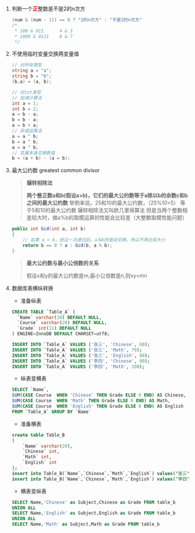 1. 判断一个<font color='red'>**正**</font>整数是不是2的n次方

   ```C#
   (num & (num - 1)) == 0 ? "2的n次方" : "不是2的n次方"
   /*
    * 100 & 011      4 & 3
    * 1000 & 0111    8 & 7
    */
   ```

2. 不使用临时变量交换两变量值

   ```C#
   // 对所有类型
   string a = "a";
   string b = "b";
   (b,a) = (a, b);
   ```

   ```C#
   // 对int类型
   // 加减计算法
   int a = 1;
   int b = 2;
   a = b - a;
   b = b - a;
   a = b + a;
   // 异或运算法
   a = a ^ b;
   b = a ^ b;
   a = a ^ b;
   // 变量本身交换数值
   b = (a + b) - (a = b);
   ```

3. 最大公约数 greatest common divisor

   > **辗转相除法**
   >
   > **两个整正数a和b(假设a>b)，它们的最大公约数等于a除以b的余数c和b之间的最大公约数**
   > 举例来说，25和10的最大公约数，（25%10=5） 等于5和10的最大公约数
   > 辗转相除法又叫欧几里得算法
   > 但是当两个整数相差较大时，做a%b的取模运算的性能会比较差（大整数取模性能问题）

   ```C#
   public int Gcd(int a, int b)
   {
       // 如果 a < b，经过一次递归后，a与b的值会交换，所以不用比较大小
       return b == 0 ? a : Gcd(b, a % b);
   }
   ```
   
   > **最大公约数与最小公倍数的关系**
   >
   > 假设x和y的最大公约数是m,最小公倍数是n,则xy=mn

4. 数据库表横纵转换

   - 准备纵表
   
   ```sql
   CREATE TABLE `Table_A` (
     `Name` varchar(20) DEFAULT NULL,
     `Course` varchar(20) DEFAULT NULL,
     `Grade` int(11) DEFAULT NULL
   ) ENGINE=InnoDB DEFAULT CHARSET=utf8;
   
   INSERT INTO `Table_A` VALUES ('张三', 'Chinese', 60);
   INSERT INTO `Table_A` VALUES ('张三', 'Math', 70);
   INSERT INTO `Table_A` VALUES ('张三', 'English', 80);
   INSERT INTO `Table_A` VALUES ('李四', 'Chinese', 90);
   INSERT INTO `Table_A` VALUES ('李四', 'Math', 100);
   ```
   
   - 纵表变横表
   
   ```sql
   SELECT `Name`,
   SUM(CASE Course	WHEN 'Chinese' THEN Grade ELSE 0 END) AS Chinese,
   SUM(CASE Course	WHEN 'Math' THEN Grade ELSE 0 END) AS Math,
   SUM(CASE Course	WHEN 'English' THEN Grade ELSE 0 END) AS English
   FROM `Table_A` GROUP BY `Name`
   ```
   
   - 准备横表
   
   ```sql
   create table Table_B
   (
       `Name` varchar(20),
       `Chinese` int,
       `Math` int,
       `English` int
   );
   insert into Table_B(`Name`,`Chinese`,`Math`,`English`) values("张三",60,70,80);
   insert into Table_B(`Name`,`Chinese`,`Math`,`English`) values("李四",90,100,0);
   ```
   
   - 横表变纵表
   
   ```sql
   SELECT Name,'Chinese' as Subject,Chinese as Grade FROM table_b
   UNION ALL
   SELECT Name,'English' as Subject,English as Grade FROM table_b
   UNION ALL
   SELECT Name,'Math' as Subject,Math as Grade FROM table_b
   ```
   
   
